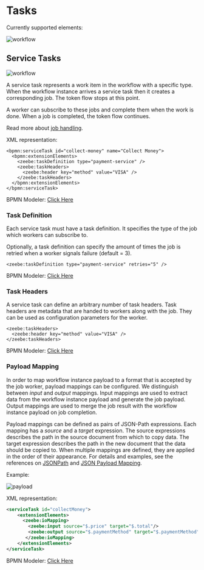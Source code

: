 # Tasks

Currently supported elements:

![workflow](/bpmn-workflows/service-task.png)

## Service Tasks

![workflow](/bpmn-workflows/order-process.png)

A service task represents a work item in the workflow with a specific type.
When the workflow instance arrives a service task then it creates a corresponding job. The token flow stops at this point.

A worker can subscribe to these jobs and complete them when the work is done.
When a job is completed, the token flow continues.

Read more about [job handling](basics/task-workers.html).

XML representation:

```
<bpmn:serviceTask id="collect-money" name="Collect Money">
  <bpmn:extensionElements>
    <zeebe:taskDefinition type="payment-service" />
    <zeebe:taskHeaders>
      <zeebe:header key="method" value="VISA" />
    </zeebe:taskHeaders>
  </bpmn:extensionElements>
</bpmn:serviceTask>
```

BPMN Modeler: [Click Here](/bpmn-modeler/tasks.html#create-a-service-task)

### Task Definition

Each service task must have a task definition.
It specifies the type of the job which workers can subscribe to.

Optionally, a task definition can specify the amount of times the job is retried when a worker signals failure (default = 3).

```
<zeebe:taskDefinition type="payment-service" retries="5" />
```

BPMN Modeler: [Click Here](/bpmn-modeler/tasks.html#configure-task-type)

### Task Headers

A service task can define an arbitrary number of task headers.
Task headers are metadata that are handed to workers along with the job. They can be used as configuration parameters for the worker.

```
<zeebe:taskHeaders>
  <zeebe:header key="method" value="VISA" />
</zeebe:taskHeaders>
```

BPMN Modeler: [Click Here](/bpmn-modeler/tasks.html#add-task-header)

### Payload Mapping

In order to map workflow instance payload to a format that is accepted by the job worker, payload mappings can be configured. We distinguish between *input* and *output* mappings. Input mappings are used to extract data from the workflow instance payload and generate the job payload. Output mappings are used to merge the job result with the workflow instance payload on job completion.

Payload mappings can be defined as pairs of JSON-Path expressions. Each mapping has a *source* and a *target* expression. The source expressions describes the path in the source document from which to copy data. The target expression describes the path in the new document that the data should be copied to. When multiple mappings are defined, they are applied in the order of their appearance. For details and examples, see the references on [JSONPath](reference/json-path.html) and [JSON Payload Mapping](reference/json-payload-mapping.html).

Example:

![payload](/bpmn-workflows/payload3.png)

XML representation:

```xml
<serviceTask id="collectMoney">
    <extensionElements>
      <zeebe:ioMapping>
        <zeebe:input source="$.price" target="$.total"/>
        <zeebe:output source="$.paymentMethod" target="$.paymentMethod"/>
       </zeebe:ioMapping>
    </extensionElements>
</serviceTask>
```

BPMN Modeler: [Click Here](/bpmn-modeler/tasks.html#add-inputoutput-mapping)
